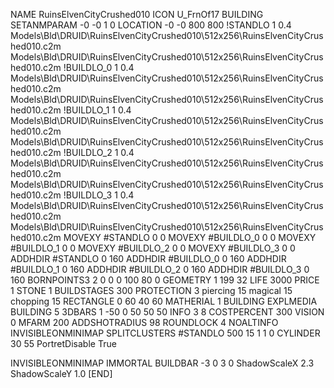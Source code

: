 NAME RuinsElvenCityCrushed010
ICON U_FrnOf17
BUILDING
SETANMPARAM -0 -0 1 0
LOCATION -0 -0 800 800
!STANDLO      1 0.4 Models\Bld\DRUID\RuinsElvenCityCrushed010\512x256\RuinsElvenCityCrushed010.c2m Models\Bld\DRUID\RuinsElvenCityCrushed010\512x256\RuinsElvenCityCrushed010.c2m 
!BUILDLO_0    1 0.4 Models\Bld\DRUID\RuinsElvenCityCrushed010\512x256\RuinsElvenCityCrushed010.c2m Models\Bld\DRUID\RuinsElvenCityCrushed010\512x256\RuinsElvenCityCrushed010.c2m 
!BUILDLO_1    1 0.4 Models\Bld\DRUID\RuinsElvenCityCrushed010\512x256\RuinsElvenCityCrushed010.c2m Models\Bld\DRUID\RuinsElvenCityCrushed010\512x256\RuinsElvenCityCrushed010.c2m 
!BUILDLO_2    1 0.4 Models\Bld\DRUID\RuinsElvenCityCrushed010\512x256\RuinsElvenCityCrushed010.c2m Models\Bld\DRUID\RuinsElvenCityCrushed010\512x256\RuinsElvenCityCrushed010.c2m 
!BUILDLO_3    1 0.4 Models\Bld\DRUID\RuinsElvenCityCrushed010\512x256\RuinsElvenCityCrushed010.c2m Models\Bld\DRUID\RuinsElvenCityCrushed010\512x256\RuinsElvenCityCrushed010.c2m 
MOVEXY #STANDLO   0 0
MOVEXY #BUILDLO_0 0 0
MOVEXY #BUILDLO_1 0 0
MOVEXY #BUILDLO_2 0 0
MOVEXY #BUILDLO_3 0 0
ADDHDIR #STANDLO 0 160
ADDHDIR #BUILDLO_0 0 160
ADDHDIR #BUILDLO_1 0 160
ADDHDIR #BUILDLO_2 0 160
ADDHDIR #BUILDLO_3 0 160
BORNPOINTS3 2 0 0 0 100 80 0
GEOMETRY 1 199 32
LIFE     3000
PRICE 1 STONE 1
BUILDSTAGES 300
PROTECTION 3 piercing 15 magical 15 chopping 15
RECTANGLE    0 60 40 60
MATHERIAL 1 BUILDING
EXPLMEDIA BUILDING 5
3DBARS 1 -50 0 50 50 50
INFO 3 8
COSTPERCENT 300
VISION 0
MFARM 200
ADDSHOTRADIUS 98
ROUNDLOCK 4
NOALTINFO
INVISIBLEONMINIMAP
SPLITCLUSTERS #STANDLO 500 15 1 1 0
CYLINDER 30 55
PortretDisable True

INVISIBLEONMINIMAP
IMMORTAL
BUILDBAR -3 0 3 0
ShadowScaleX 2.3
ShadowScaleY 1.0
[END]
